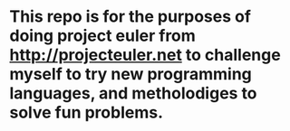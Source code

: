 # This repo is for the purposes of doing project euler from http://projecteuler.net to challenge myself to try new programming languages, and metholodiges to solve fun problems. 
